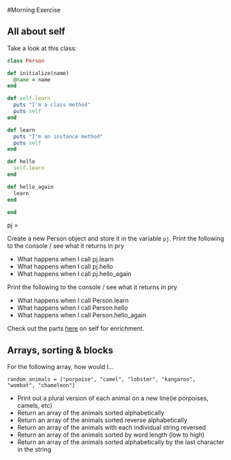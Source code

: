 #Morning Exercise

## All about self

Take a look at this class:

```ruby
class Person

def initialize(name)
  @name = name
end

def self.learn
  puts "I'm a class method"
  puts self
end

def learn
  puts "I'm an instance method"
  puts self
end

def hello
  self.learn
end

def hello_again
  learn
end

end
```
pj = 


Create a new Person object and store it in the variable `pj`. Print the following to the console / see what it returns in pry
* What happens when I call pj.learn
* What happens when I call pj.hello
* What happens when I call pj.hello_again

Print the following to the console / see what it returns in pry
* What happens when I call Person.learn
* What happens when I call Person.hello
* What happens when I call Person.hello_again


Check out the parts [here](https://thenewcircle.com/bookshelf/ruby_tutorial/scope.html) on self for enrichment.

## Arrays, sorting & blocks

For the following array, how would I...

```
random_animals = ["porpoise", "camel", "lobster", "kangaroo", "wombat", "chameleon"]
```
* Print out a plural version of each animal on a new line(ie porpoises, camels, etc)
* Return an array of the animals sorted alphabetically
* Return an array of the animals sorted reverse alphabetically
* Return an array of the animals with each individual string reversed
* Return an array of the animals sorted by word length (low to high)
* Return an array of the animals sorted alphabetically by the last character in the string
